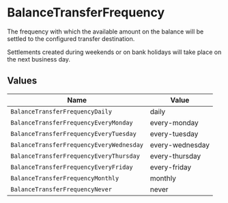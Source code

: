 # BalanceTransferFrequency

The frequency with which the available amount on the balance will be settled to the configured transfer
destination.

Settlements created during weekends or on bank holidays will take place on the next business day.


## Values

| Name                                     | Value                                    |
| ---------------------------------------- | ---------------------------------------- |
| `BalanceTransferFrequencyDaily`          | daily                                    |
| `BalanceTransferFrequencyEveryMonday`    | every-monday                             |
| `BalanceTransferFrequencyEveryTuesday`   | every-tuesday                            |
| `BalanceTransferFrequencyEveryWednesday` | every-wednesday                          |
| `BalanceTransferFrequencyEveryThursday`  | every-thursday                           |
| `BalanceTransferFrequencyEveryFriday`    | every-friday                             |
| `BalanceTransferFrequencyMonthly`        | monthly                                  |
| `BalanceTransferFrequencyNever`          | never                                    |